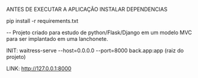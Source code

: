 ANTES DE EXECUTAR A APLICAÇÃO INSTALAR DEPENDENCIAS

pip install -r requirements.txt

-- Projeto criado para estudo de python/Flask/Django em um modelo MVC para ser implantado em uma lanchonete.

INIT: waitress-serve --host=0.0.0.0 --port=8000 back.app:app (raiz do projeto)

LINK: http://127.0.0.1:8000
